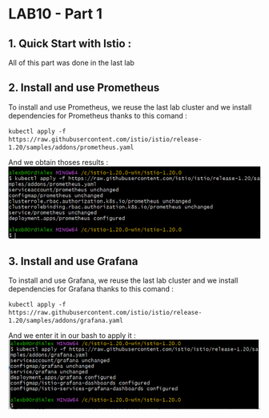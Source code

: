 # LAB10 - Part 1

## 1. Quick Start with Istio : 

All of this part was done in the last lab

## 2. Install and use Prometheus

To install and use Prometheus, we reuse the last lab cluster and we install dependencies for Prometheus thanks to this comand : 
```
kubectl apply -f https://raw.githubusercontent.com/istio/istio/release-1.20/samples/addons/prometheus.yaml
```

And we obtain thoses results : 
![Image1](images_lab10\Imagelab10_1.png)


## 3. Install and use Grafana

To install and use Grafana, we reuse the last lab cluster and we install dependencies for Grafana thanks to this comand : 
```
kubectl apply -f https://raw.githubusercontent.com/istio/istio/release-1.20/samples/addons/grafana.yaml
```

And we enter it in our bash to apply it  : 
![Image2](images_lab10\Imagelab10_2.png)